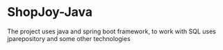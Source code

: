 # ShopJoy-Java
The project uses java and spring boot framework, to work with SQL uses jparepository and some other technologies
